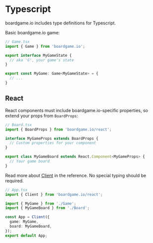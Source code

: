 # Typescript

boardgame.io includes type definitions for Typescript.

Basic boardgame.io game:

```typescript
// Game.tsx
import { Game } from 'boardgame.io';

export interface MyGameState {
  // aka 'G', your game's state
}

export const MyGame: Game<MyGameState> = {
  // ...
}
```

## React

React components must include boardgame.io-specific properties, so extend your props from `BoardProps`:

```typescript
// Board.tsx
import { BoardProps } from 'boardgame.io/react';

interface MyGameProps extends BoardProps {
  // Custom properties for your component
}

export class MyGameBoard extends React.Component<MyGameProps> {
  // Your game board
}
```

Read more about [Client](api/Client.md) in the reference. No special typing should be required.

```typescript
// App.tsx
import { Client } from 'boardgame.io/react';

import { MyGame } from './Game';
import { MyGameBoard } from './Board';

const App = Client({
  game: MyGame,
  board: MyGameBoard,
});
export default App;
```
